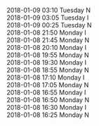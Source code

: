 2018-01-09 03:10 Tuesday  N  
2018-01-09 03:05 Tuesday  I  
2018-01-09 00:25 Tuesday  N  
2018-01-08 21:50 Monday  I  
2018-01-08 21:45 Monday  N  
2018-01-08 20:10 Monday  I  
2018-01-08 19:55 Monday  N  
2018-01-08 19:30 Monday  I  
2018-01-08 18:55 Monday  N  
2018-01-08 17:10 Monday  I  
2018-01-08 17:05 Monday  N  
2018-01-08 16:55 Monday  I  
2018-01-08 16:50 Monday  N  
2018-01-08 16:30 Monday  I  
2018-01-08 16:25 Monday  N  
